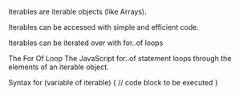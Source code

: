 Iterables are iterable objects (like Arrays).

Iterables can be accessed with simple and efficient code.

Iterables can be iterated over with for..of loops



The For Of Loop
The JavaScript for..of statement loops through the elements of an iterable object.

Syntax
for (variable of iterable) {
  // code block to be executed
}
